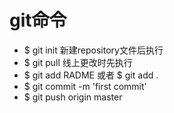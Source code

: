 # git命令

- $ git init 新建repository文件后执行 
- $ git pull 线上更改时先执行 
- $ git add RADME 或者  $ git add .
- $ git commit -m 'first commit'
- $ git push origin master
